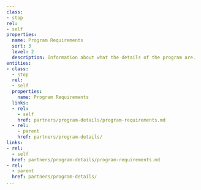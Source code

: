 ```yaml
---
class:
- stop
rel:
- self
properties:
  name: Program Requirements
  sort: 3
  level: 2
  description: Information about what the details of the program are.
entities:
- class:
  - stop
  rel:
  - self
  properties:
    name: Program Requirements
  links:
  - rel:
    - self
    href: partners/program-details/program-requirements.md
  - rel:
    - parent
    href: partners/program-details/
links:
- rel:
  - self
  href: partners/program-details/program-requirements.md
- rel:
  - parent
  href: partners/program-details/
...
```

